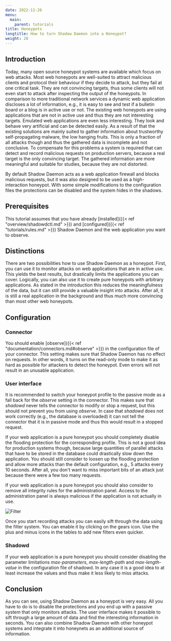 ```yaml
---
date: 2022-11-26
menu:
  main:
    parent: tutorials
title: Honeypots
longtitle: How to turn Shadow Daemon into a Honeypot?
weight: 20
---
```


## Introduction

Today, many open source honeypot systems are available which focus on web attacks.
Most web honeypots are well-suited to attract malicious clients and protocol their behaviour if they decide to attack, but they fail at one critical task.
They are not convincing targets, thus some clients will not even start to attack after inspecting the output of the honeypots.
In comparison to more traditional network services a dynamic web application discloses a lot of information, e.g., it is easy to see and test if a bulletin board or a blog is in active use or not.
The existing web honeypots are using applications that are not in active use and thus they are not interesting targets.
Emulated web applications are even less interesting.
They look and behave very artificial and can be detected easily.
As a result of that the existing solutions are mainly suited to gather information about trustworthy self-propagating malware, the low hanging fruits.
This is only a fraction of all attacks though and thus the gathered data is incomplete and not conclusive.
To compensate for this problems a system is required that can detect and record malicious requests on production servers, because a real target is the only convincing target.
The gathered information are more meaningful and suitable for studies, because they are not distorted.

By default Shadow Daemon acts as a web application firewall and blocks malicious requests, but it was also designed to be used as a high-interaction honeypot.
With some simple modifications to the configuration files the protections can be disabled and the system hides in the shadows.

## Prerequisites

This tutorial assumes that you have already [installed]({{< ref "overview/shadowdctl.md" >}}) and [configured]({{< ref "tutorials/rules.md" >}}) Shadow Daemon and the web application you want to observe.

## Distinctions

There are two possibilities how to use Shadow Daemon as a honeypot.
First, you can use it to monitor attacks on web applications that are in active use.
This yields the best results, but drastically limits the applications you can cover.
Logically, you can also use it to create pure honeypots with arbitrary applications.
As stated in the introduction this reduces the meaningfulness of the data, but it can still provide a valuable insight into attacks.
After all, it is still a real application in the background and thus much more convincing than most other web honeypots.

## Configuration

### Connector

You should enable [observe]({{< ref "documentation/connectors.md#observe" >}}) in the configuration file of your connector.
This setting makes sure that Shadow Daemon has no effect on requests.
In other words, it turns on the read-only mode to make it as hard as possible for attackers to detect the honeypot.
Even errors will not result in an unusable application.

### User interface

It is recommended to switch your honeypot profile to the passive mode as a fall back for the *observe* setting in the connector.
This makes sure that *shadowd* never tells the connector to modify or stop a request, but this should not prevent you from using *observe*.
In case that *shadowd* does not work correctly (e.g., the database is overloaded) it can not tell the connector that it is in passive mode and thus this would result in a stopped request.

If your web application is a pure honeypot you should completely disable the flooding protection for the corresponding profile.
This is not a good idea for production systems though, because large quantities of parallel attacks that have to be stored in the database could drastically slow down the application.
You should still consider to loosen up the flooding protection and allow more attacks than the default configuration, e.g., 5 attacks every 10 seconds.
After all, you don't want to miss important bits of an attack just because there were a few too many requests.

If your web application is a pure honeypot you should also consider to remove all integrity rules for the administration panel.
Access to the administration panel is always malicious if the application is not actually in use.

<img src="/img/tutorials/filter.png" title="Filter" />

Once you start recording attacks you can easily sift through the data using the filter system. You can enable it by clicking on the gears icon. Use the plus and minus icons in the tables to add new filters even quicker.

### Shadowd

If your web application is a pure honeypot you should consider disabling the parameter limitations *max-parameters*, *max-length-path* and *max-length-value* in the configuration file of shadowd.
In any case it is a good idea to at least increase the values and thus make it less likely to miss attacks.

## Conclusion

As you can see, using Shadow Daemon as a honeypot is very easy.
All you have to do is to disable the protections and you end up with a passive system that only monitors attacks.
The user interface makes it possible to sift through a large amount of data and find the interesting information in seconds.
You can also combine Shadow Daemon with other honeypot systems and integrate it into honeynets as an additional source of information.
